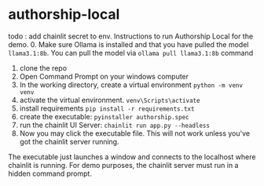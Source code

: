 # authorship-local

todo : add chainlit secret to env. Instructions to run Authorship Local for the
demo. 0. Make sure Ollama is installed and that you have pulled the model
`llama3.1:8b`. You can pull the model via `ollama pull llama3.1:8b` command

1. clone the repo
2. Open Command Prompt on your windows computer
3. In the working directory, create a virtual environment `python -m venv venv`
4. activate the virtual environment. `venv\Scripts\activate`
5. install requirements `pip install -r requirements.txt`
6. create the executable: `pyinstaller authorship.spec`
7. run the chainlit UI Server: `chainlit run app.py --headless`
8. Now you may click the executable file. This will not work unless you've got
   the chainlit server running.

The executable just launches a window and connects to the localhost where
chainlit is running. For demo purposes, the chainlit server must run in a hidden
command prompt.
